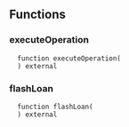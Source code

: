 


## Functions
### executeOperation
```solidity
  function executeOperation(
  ) external
```




### flashLoan
```solidity
  function flashLoan(
  ) external
```




